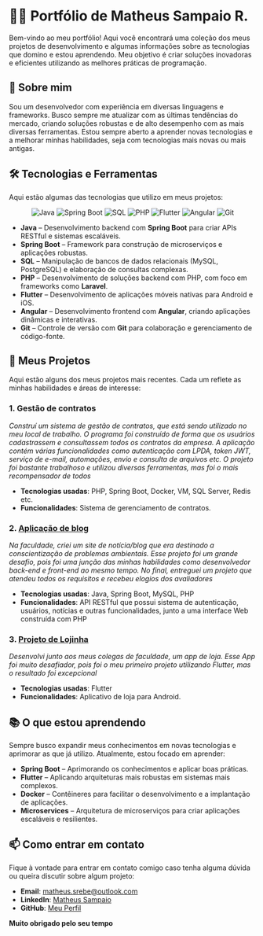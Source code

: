 # 👨‍💻 Portfólio de Matheus Sampaio R.

Bem-vindo ao meu portfólio! Aqui você encontrará uma coleção dos meus projetos de desenvolvimento e algumas informações sobre as tecnologias que domino e estou aprendendo. Meu objetivo é criar soluções inovadoras e eficientes utilizando as melhores práticas de programação.

## 🚀 Sobre mim

Sou um desenvolvedor com experiência em diversas linguagens e frameworks. Busco sempre me atualizar com as últimas tendências do mercado, criando soluções robustas e de alto desempenho com as mais diversas ferramentas. Estou sempre aberto a aprender novas tecnologias e a melhorar minhas habilidades, seja com tecnologias mais novas ou mais antigas. 

## 🛠️ Tecnologias e Ferramentas

Aqui estão algumas das tecnologias que utilizo em meus projetos:

<p align="center">
  <img src="https://img.shields.io/badge/Java-%23F7B731?style=flat&logo=java&logoColor=white" alt="Java" />
  <img src="https://img.shields.io/badge/Spring_Boot-%236DB33F?style=flat&logo=springboot&logoColor=white" alt="Spring Boot" />
  <img src="https://img.shields.io/badge/SQL-%2300B2B2?style=flat&logo=postgresql&logoColor=white" alt="SQL" />
  <img src="https://img.shields.io/badge/PHP-%23777BB4?style=flat&logo=php&logoColor=white" alt="PHP" />
  <img src="https://img.shields.io/badge/Flutter-%2302568D?style=flat&logo=flutter&logoColor=white" alt="Flutter" />
  <img src="https://img.shields.io/badge/Angular-%23DD0031?style=flat&logo=angular&logoColor=white" alt="Angular" />
  <img src="https://img.shields.io/badge/Git-%23F05032?style=flat&logo=git&logoColor=white" alt="Git" />
</p>

- **Java** – Desenvolvimento backend com **Spring Boot** para criar APIs RESTful e sistemas escaláveis.
- **Spring Boot** – Framework para construção de microserviços e aplicações robustas.
- **SQL** – Manipulação de bancos de dados relacionais (MySQL, PostgreSQL) e elaboração de consultas complexas.
- **PHP** – Desenvolvimento de soluções backend com PHP, com foco em frameworks como **Laravel**.
- **Flutter** – Desenvolvimento de aplicações móveis nativas para Android e iOS.
- **Angular** – Desenvolvimento frontend com **Angular**, criando aplicações dinâmicas e interativas.
- **Git** – Controle de versão com **Git** para colaboração e gerenciamento de código-fonte.

## 🔧 Meus Projetos

Aqui estão alguns dos meus projetos mais recentes. Cada um reflete as minhas habilidades e áreas de interesse:

### 1. Gestão de contratos
*Construí um sistema de gestão de contratos, que está sendo utilizado no meu local de trabalho. O programa foi construído de forma que os usuários cadastrassem e consultassem todos os contratos da empresa. A aplicação contém várias funcionalidades como autenticação com LPDA, token JWT, serviço de e-mail, automações, envio e consulta de arquivos etc. O projeto foi bastante trabalhoso e utilizou diversas ferramentas, mas foi o mais recompensador de todos*  
- **Tecnologias usadas**: PHP, Spring Boot, Docker, VM, SQL Server, Redis etc.
- **Funcionalidades**: Sistema de gerenciamento de contratos.

### 2. [Aplicação de blog](https://github.com/Tomatin04/Projeto02)  
*Na faculdade, criei um site de notícia/blog que era destinado a conscientização de problemas ambientais. Esse projeto foi um grande desafio, pois foi uma junção das minhas habilidades como desenvolvedor back-end e front-end ao mesmo tempo. No final, entreguei um projeto que atendeu todos os requisitos e recebeu elogios dos avaliadores*  
- **Tecnologias usadas**: Java, Spring Boot, MySQL, PHP 
- **Funcionalidades**: API RESTful que possui sistema de autenticação, usuários, notícias e outras funcionalidades, junto a uma interface Web construída com PHP

### 3. [Projeto de Lojinha](https://github.com/GOA03/DevShop)  
*Desenvolvi junto aos meus colegas de faculdade, um app de loja. Esse App foi muito desafiador, pois foi o meu primeiro projeto utilizando Flutter, mas o resultado foi excepcional*  
- **Tecnologias usadas**: Flutter
- **Funcionalidades**: Aplicativo de loja para Android.

## 📚 O que estou aprendendo

Sempre busco expandir meus conhecimentos em novas tecnologias e aprimorar as que já utilizo. Atualmente, estou focado em aprender:

- **Spring Boot** – Aprimorando os conhecimentos e aplicar boas práticas.
- **Flutter** – Aplicando arquiteturas mais robustas em sistemas mais complexos.
- **Docker** – Contêineres para facilitar o desenvolvimento e a implantação de aplicações.
- **Microservices** – Arquitetura de microserviços para criar aplicações escaláveis e resilientes.

## 📫 Como entrar em contato

Fique à vontade para entrar em contato comigo caso tenha alguma dúvida ou queira discutir sobre algum projeto:

- **Email**: [matheus.srebe@outlook.com](mailto:matheus,srebe@outlook.com)
- **LinkedIn**: [Matheus Sampaio](https://www.linkedin.com/in/matheus-sampaior/)
- **GitHub**: [Meu Perfil](https://github.com/Tomatin04)



**Muito obrigado pelo seu tempo** 

